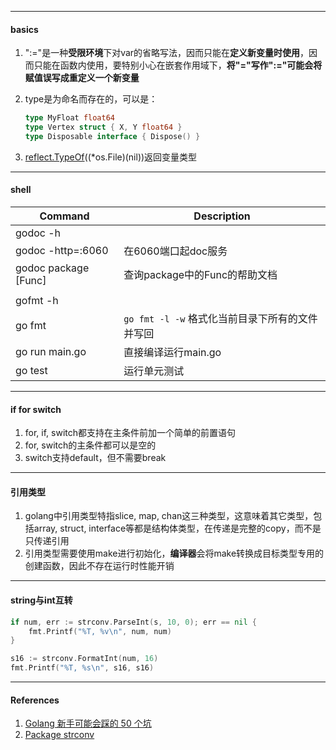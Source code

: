 



----

#### basics

1. ":="是一种**受限环境**下对var的省略写法，因而只能在**定义新变量时使用**，因而只能在函数内使用，要特别小心在嵌套作用域下，**将"="写作":="可能会将赋值误写成重定义一个新变量**

2. type是为命名而存在的，可以是：

   ```go
   type MyFloat float64
   type Vertex struct { X, Y float64 }
   type Disposable interface { Dispose() }
   ```

3. [reflect.TypeOf](https://golang.org/pkg/reflect/#TypeOf)((*os.File)(nil))返回变量类型



----

#### shell

| Command              | Description                                     |
| -------------------- | ----------------------------------------------- |
| godoc -h             |                                                 |
| godoc -http=:6060    | 在6060端口起doc服务                             |
| godoc package [Func] | 查询package中的Func的帮助文档                   |
|                      |                                                 |
| gofmt -h             |                                                 |
| go fmt               | `go fmt -l -w` 格式化当前目录下所有的文件并写回 |
| go run main.go       | 直接编译运行main.go                             |
| go test              | 运行单元测试                                    |



---

#### if for switch

1. for, if, switch都支持在主条件前加一个简单的前置语句
2. for, switch的主条件都可以是空的
3. switch支持default，但不需要break



------

#### 引用类型

1. golang中引用类型特指slice, map, chan这三种类型，这意味着其它类型，包括array, struct, interface等都是结构体类型，在传递是完整的copy，而不是只传递引用
2. 引用类型需要使用make进行初始化，**编译器**会将make转换成目标类型专用的创建函数，因此不存在运行时性能开销



----

#### string与int互转

```go
if num, err := strconv.ParseInt(s, 10, 0); err == nil {
    fmt.Printf("%T, %v\n", num, num)
}

s16 := strconv.FormatInt(num, 16)
fmt.Printf("%T, %s\n", s16, s16)
```



----

#### References

1. [Golang 新手可能会踩的 50 个坑](https://segmentfault.com/a/1190000013739000)
2. [Package strconv](https://golang.org/pkg/strconv/)